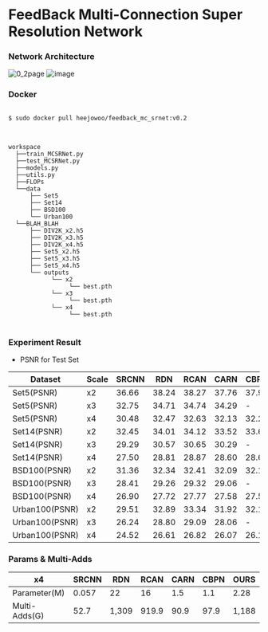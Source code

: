 # FeedBack Multi-Connection  Super Resolution Network



### Network Architecture

![0_2page](https://user-images.githubusercontent.com/61686244/129152667-385afc5f-17dd-439b-a972-95af90b3ce85.png)
![image](https://user-images.githubusercontent.com/61686244/140008138-02bbb0ab-a739-45a7-b2aa-f55b7421cd5e.png)

### Docker
<pre>
<code>
$ sudo docker pull heejowoo/feedback_mc_srnet:v0.2
</code>
</pre>

<pre>
<code>
workspace
  ├──train_MCSRNet.py
  ├──test_MCSRNet.py
  ├──models.py
  ├──utils.py
  ├──FLOPs
  └──data
      ├── Set5
      ├── Set14
      ├── BSD100
      └── Urban100               
  └──BLAH_BLAH
      ├── DIV2K_x2.h5
      ├── DIV2K_x3.h5
      ├── DIV2K_x4.h5
      ├── Set5_x2.h5
      ├── Set5_x3.h5
      ├── Set5_x4.h5
      └── outputs
            └── x2
                 └── best.pth
            └── x3
                 └── best.pth  
            └── x4
                 └── best.pth            
</code>
</pre>


### Experiment Result
* PSNR for Test Set


|Dataset|Scale|SRCNN|RDN|RCAN|CARN|CBPN|OURS|
|-------|-----|-----|---|----|----|----|----|
|Set5(PSNR)|x2|36.66|38.24|38.27|37.76|37.90|38.22|
|Set5(PSNR)|x3|32.75|34.71|34.74|34.29|-|34.77|
|Set5(PSNR)|x4|30.48|32.47|32.63|32.13|32.21|32.6|
|Set14(PSNR)|x2|32.45|34.01|34.12|33.52|33.60|34.03|
|Set14(PSNR)|x3|29.29|30.57|30.65|30.29|-|30.65|
|Set14(PSNR)|x4|27.50|28.81|28.87|28.60|28.63|28.93|
|BSD100(PSNR)|x2|31.36|32.34|32.41|32.09|32.17|32.37|
|BSD100(PSNR)|x3|28.41|29.26|29.32|29.06|-|29.30|
|BSD100(PSNR)|x4|26.90|27.72|27.77|27.58|27.58|27.8|
|Urban100(PSNR)|x2|29.51|32.89|33.34|31.92|32.14|32.86|
|Urban100(PSNR)|x3|26.24|28.80|29.09|28.06|-|28.98|
|Urban100(PSNR)|x4|24.52|26.61|26.82|26.07|26.14|26.82|



 ### Params & Multi-Adds

|x4|SRCNN|RDN|RCAN|CARN|CBPN|OURS|
|--|-----|---|----|----|----|----|
|Parameter(M)|0.057|22|16|1.5|1.1|2.28|
|Multi-Adds(G)|52.7|1,309|919.9|90.9|97.9|1,188|


